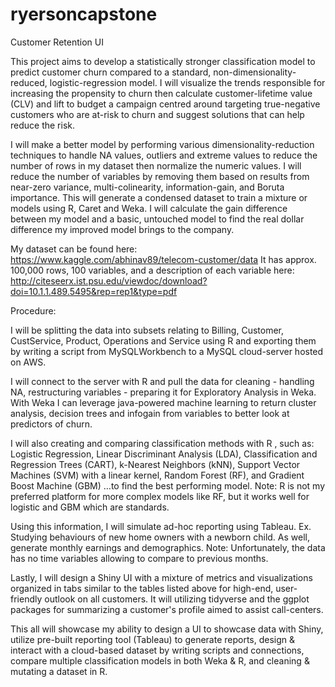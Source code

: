 # ryersoncapstone

Customer Retention UI

This project aims to develop a statistically stronger classification model to predict customer churn compared to a standard, non-dimensionality-reduced, logistic-regression model. I will visualize the trends responsible for increasing the propensity to churn then calculate customer-lifetime value (CLV) and lift to budget a campaign centred around targeting true-negative customers who are at-risk to churn and suggest solutions that can help reduce the risk.

I will make a better model by performing various dimensionality-reduction techniques to handle NA values, outliers and extreme values to reduce the number of rows in my dataset then normalize the numeric values.  I will reduce the number of variables by removing them based on results from near-zero variance, multi-colinearity, information-gain, and Boruta importance. This will generate a condensed dataset to train a mixture or models using R, Caret and Weka. I will calculate the gain difference between my model and a basic, untouched model to find the real dollar difference my improved model brings to the company.

My dataset can be found here: https://www.kaggle.com/abhinav89/telecom-customer/data 
It has approx. 100,000 rows, 100 variables, and a description of each variable here: http://citeseerx.ist.psu.edu/viewdoc/download?doi=10.1.1.489.5495&rep=rep1&type=pdf

Procedure: 

I will be splitting the data into subsets relating to Billing, Customer, CustService, Product, Operations and Service using R and exporting them by writing a script from MySQLWorkbench to a MySQL cloud-server hosted on AWS. 

I will connect to the server with R and pull the data for cleaning - handling NA, restructuring variables - preparing it for Exploratory Analysis in Weka. With Weka I can leverage java-powered machine learning to return cluster analysis, decision trees and infogain from variables to better look at predictors of churn.

I will also creating and comparing classification methods with R , such as: Logistic Regression, Linear Discriminant Analysis (LDA), Classification and Regression Trees (CART), k-Nearest Neighbors (kNN), Support Vector Machines (SVM) with a linear kernel, Random Forest (RF), and Gradient Boost Machine (GBM) …to find the best performing model. 
Note: R is not my preferred platform for more complex models like RF, but it works well for logistic and GBM which are standards.

Using this information, I will simulate ad-hoc reporting using Tableau. Ex. Studying behaviours of new home owners with a newborn child. As well, generate monthly earnings and demographics. 
Note: Unfortunately, the data has no time variables allowing to compare to previous months.

Lastly, I will design a Shiny UI with a mixture of metrics and visualizations organized in tabs similar to the tables listed above for high-end, user-friendly outlook on all customers. It will utilizing tidyverse and the ggplot packages for summarizing a customer's profile aimed to assist call-centers.

This all will showcase my ability to design a UI to showcase data with Shiny, utilize pre-built reporting tool (Tableau) to generate reports, design & interact with a cloud-based dataset by writing scripts and connections, compare multiple classification models in both Weka & R, and cleaning & mutating a dataset in R.
